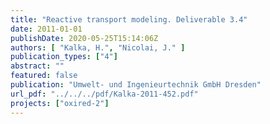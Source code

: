 ```yaml
---
title: "Reactive transport modeling. Deliverable 3.4"
date: 2011-01-01
publishDate: 2020-05-25T15:14:06Z
authors: [ "Kalka, H.", "Nicolai, J." ]
publication_types: ["4"]
abstract: ""
featured: false
publication: "Umwelt- und Ingenieurtechnik GmbH Dresden"
url_pdf: "../../../pdf/Kalka-2011-452.pdf"
projects: ["oxired-2"]
---
```


